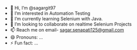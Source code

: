 - 👋 Hi, I’m @sagargit97
- 👀 I’m interested in Automation Testing
- 🌱 I’m currently learning Selenium with Java.
- 💞️ I’m looking to collaborate on realtime Selenium Projects
- 📫 Reach me on email- sagar.senapati125@gmail.com
- 😄 Pronouns: ...
- ⚡ Fun fact: ...

<!---
sagargit97/sagargit97 is a ✨ special ✨ repository because its `README.md` (this file) appears on your GitHub profile.
You can click the Preview link to take a look at your changes.
--->
